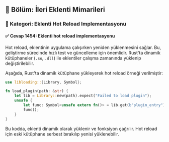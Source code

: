 ## 📘 Bölüm: İleri Eklenti Mimarileri  
### 🔹 Kategori: Eklenti Hot Reload Implementasyonu  
#### ✅ Cevap 1454: Eklenti hot reload implementasyonu

Hot reload, eklentinin uygulama çalışırken yeniden yüklenmesini sağlar. Bu, geliştirme sürecinde hızlı test ve güncelleme için önemlidir. Rust'ta dinamik kütüphaneler (`.so`, `.dll`) ile eklentiler çalışma zamanında yüklenip değiştirilebilir.

Aşağıda, Rust'ta dinamik kütüphane yükleyerek hot reload örneği verilmiştir:

```rust
use libloading::{Library, Symbol};

fn load_plugin(path: &str) {
    let lib = Library::new(path).expect("Failed to load plugin");
    unsafe {
        let func: Symbol<unsafe extern fn()> = lib.get(b"plugin_entry").unwrap();
        func();
    }
}
```
Bu kodda, eklenti dinamik olarak yüklenir ve fonksiyon çağrılır. Hot reload için eski kütüphane serbest bırakılıp yenisi yüklenebilir.

